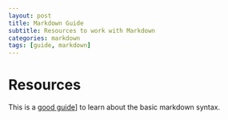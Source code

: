 ```yaml
---
layout: post
title: Markdown Guide
subtitle: Resources to work with Markdown
categories: markdown
tags: [guide, markdown]
---
```


# Resources

This is a [good guide](https://github.com/a7madgamaltantawy/Data_Science_Projects/blob/master/Formula%201%20advanced%20analysis.ipynb)] to learn about the basic markdown syntax.
